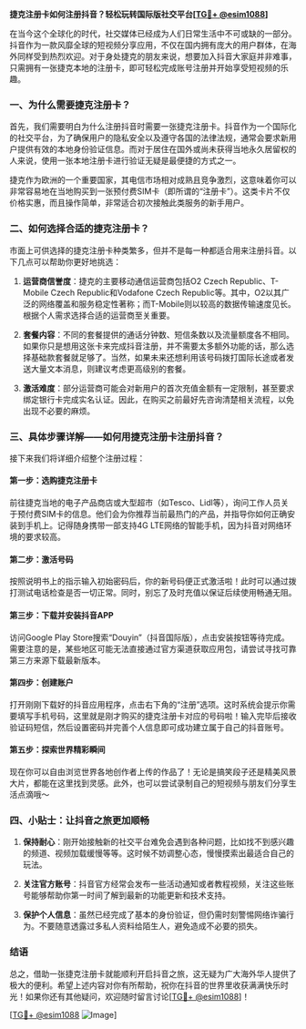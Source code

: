 **捷克注册卡如何注册抖音？轻松玩转国际版社交平台[[TG💪+ @esim1088](https://t.me/s/esim1088)]**

在当今这个全球化的时代，社交媒体已经成为人们日常生活中不可或缺的一部分。抖音作为一款风靡全球的短视频分享应用，不仅在国内拥有庞大的用户群体，在海外同样受到热烈欢迎。对于身处捷克的朋友来说，想要加入抖音大家庭并非难事，只需拥有一张捷克本地的注册卡，即可轻松完成账号注册并开始享受短视频的乐趣。

### 一、为什么需要捷克注册卡？

首先，我们需要明白为什么注册抖音时需要一张捷克注册卡。抖音作为一个国际化的社交平台，为了确保用户的隐私安全以及遵守各国的法律法规，通常会要求新用户提供有效的本地身份验证信息。而对于居住在国外或尚未获得当地永久居留权的人来说，使用一张本地注册卡进行验证无疑是最便捷的方式之一。

捷克作为欧洲的一个重要国家，其电信市场相对成熟且竞争激烈，这意味着你可以非常容易地在当地购买到一张预付费SIM卡（即所谓的“注册卡”）。这类卡片不仅价格实惠，而且操作简单，非常适合初次接触此类服务的新手用户。

### 二、如何选择合适的捷克注册卡？

市面上可供选择的捷克注册卡种类繁多，但并不是每一种都适合用来注册抖音。以下几点可以帮助你更好地挑选：

1. **运营商信誉度**：捷克的主要移动通信运营商包括O2 Czech Republic、T-Mobile Czech Republic和Vodafone Czech Republic等。其中，O2以其广泛的网络覆盖和服务稳定性著称；而T-Mobile则以较高的数据传输速度见长。根据个人需求选择合适的运营商至关重要。
   
2. **套餐内容**：不同的套餐提供的通话分钟数、短信条数以及流量额度各不相同。如果你只是想用这张卡来完成抖音注册，并不需要太多额外功能的话，那么选择基础款套餐就足够了。当然，如果未来还想利用该号码拨打国际长途或者发送大量文本消息，则建议考虑更高级别的套餐。

3. **激活难度**：部分运营商可能会对新用户的首次充值金额有一定限制，甚至要求绑定银行卡完成实名认证。因此，在购买之前最好先咨询清楚相关流程，以免出现不必要的麻烦。

### 三、具体步骤详解——如何用捷克注册卡注册抖音？

接下来我们将详细介绍整个注册过程：

#### 第一步：选购捷克注册卡
前往捷克当地的电子产品商店或大型超市（如Tesco、Lidl等），询问工作人员关于预付费SIM卡的信息。他们会为你推荐当前最热门的产品，并指导你如何正确安装到手机上。记得随身携带一部支持4G LTE网络的智能手机，因为抖音对网络环境的要求较高。

#### 第二步：激活号码
按照说明书上的指示输入初始密码后，你的新号码便正式激活啦！此时可以通过拨打测试电话检查是否一切正常。同时，别忘了及时充值以保证后续使用畅通无阻。

#### 第三步：下载并安装抖音APP
访问Google Play Store搜索“Douyin”（抖音国际版），点击安装按钮等待完成。需要注意的是，某些地区可能无法直接通过官方渠道获取应用包，请尝试寻找可靠第三方来源下载最新版本。

#### 第四步：创建账户
打开刚刚下载好的抖音应用程序，点击右下角的“注册”选项。这时系统会提示你需要填写手机号码，这里就是刚才购买的捷克注册卡对应的号码啦！输入完毕后接收验证码短信，然后设置密码并完善个人信息即可成功建立属于自己的抖音账号。

#### 第五步：探索世界精彩瞬间
现在你可以自由浏览世界各地创作者上传的作品了！无论是搞笑段子还是精美风景大片，都能在这里找到灵感。此外，也可以尝试录制自己的短视频与朋友们分享生活点滴哦～

### 四、小贴士：让抖音之旅更加顺畅

1. **保持耐心**：刚开始接触新的社交平台难免会遇到各种问题，比如找不到感兴趣的频道、视频加载缓慢等等。这时候不妨调整心态，慢慢摸索出最适合自己的玩法。
   
2. **关注官方账号**：抖音官方经常会发布一些活动通知或者教程视频，关注这些账号能够帮助你第一时间了解到最新的功能更新和技术支持。

3. **保护个人信息**：虽然已经完成了基本的身份验证，但仍需时刻警惕网络诈骗行为。不要随意透露过多私人资料给陌生人，避免造成不必要的损失。

### 结语

总之，借助一张捷克注册卡就能顺利开启抖音之旅，这无疑为广大海外华人提供了极大的便利。希望上述内容对你有所帮助，祝你在抖音的世界里收获满满快乐时光！如果你还有其他疑问，欢迎随时留言讨论[[TG💪+ @esim1088](https://t.me/s/esim1088)]！

[[TG💪+ @esim1088](https://t.me/s/esim1088) ![Image](https://i.postimg.cc/4NQfJmqS/Snipaste-2025-05-13-00-14-12.png)]
